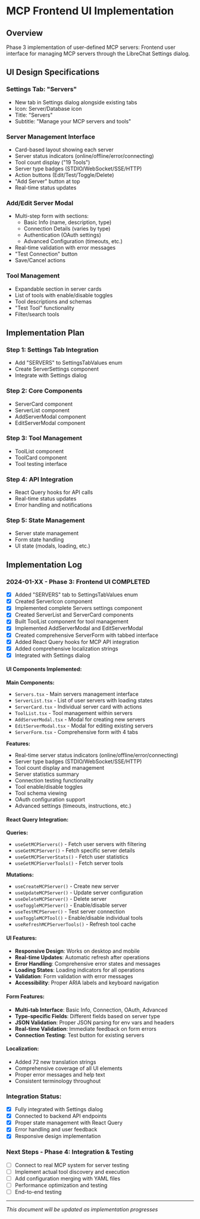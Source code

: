 # MCP Frontend UI Implementation

## Overview
Phase 3 implementation of user-defined MCP servers: Frontend user interface for managing MCP servers through the LibreChat Settings dialog.

## UI Design Specifications

### Settings Tab: "Servers"
- New tab in Settings dialog alongside existing tabs
- Icon: Server/Database icon
- Title: "Servers"
- Subtitle: "Manage your MCP servers and tools"

### Server Management Interface
- Card-based layout showing each server
- Server status indicators (online/offline/error/connecting)
- Tool count display ("19 Tools")
- Server type badges (STDIO/WebSocket/SSE/HTTP)
- Action buttons (Edit/Test/Toggle/Delete)
- "Add Server" button at top
- Real-time status updates

### Add/Edit Server Modal
- Multi-step form with sections:
  - Basic Info (name, description, type)
  - Connection Details (varies by type)
  - Authentication (OAuth settings)
  - Advanced Configuration (timeouts, etc.)
- Real-time validation with error messages
- "Test Connection" button
- Save/Cancel actions

### Tool Management
- Expandable section in server cards
- List of tools with enable/disable toggles
- Tool descriptions and schemas
- "Test Tool" functionality
- Filter/search tools

## Implementation Plan

### Step 1: Settings Tab Integration
- Add "SERVERS" to SettingsTabValues enum
- Create ServerSettings component
- Integrate with Settings dialog

### Step 2: Core Components
- ServerCard component
- ServerList component
- AddServerModal component
- EditServerModal component

### Step 3: Tool Management
- ToolList component
- ToolCard component
- Tool testing interface

### Step 4: API Integration
- React Query hooks for API calls
- Real-time status updates
- Error handling and notifications

### Step 5: State Management
- Server state management
- Form state handling
- UI state (modals, loading, etc.)

## Implementation Log

### 2024-01-XX - Phase 3: Frontend UI COMPLETED
- [x] Added "SERVERS" tab to SettingsTabValues enum
- [x] Created ServerIcon component
- [x] Implemented complete Servers settings component
- [x] Created ServerList and ServerCard components
- [x] Built ToolList component for tool management
- [x] Implemented AddServerModal and EditServerModal
- [x] Created comprehensive ServerForm with tabbed interface
- [x] Added React Query hooks for MCP API integration
- [x] Added comprehensive localization strings
- [x] Integrated with Settings dialog

#### UI Components Implemented:
**Main Components:**
- `Servers.tsx` - Main servers management interface
- `ServerList.tsx` - List of user servers with loading states
- `ServerCard.tsx` - Individual server card with actions
- `ToolList.tsx` - Tool management within servers
- `AddServerModal.tsx` - Modal for creating new servers
- `EditServerModal.tsx` - Modal for editing existing servers
- `ServerForm.tsx` - Comprehensive form with 4 tabs

**Features:**
- Real-time server status indicators (online/offline/error/connecting)
- Server type badges (STDIO/WebSocket/SSE/HTTP)
- Tool count display and management
- Server statistics summary
- Connection testing functionality
- Tool enable/disable toggles
- Tool schema viewing
- OAuth configuration support
- Advanced settings (timeouts, instructions, etc.)

#### React Query Integration:
**Queries:**
- `useGetMCPServers()` - Fetch user servers with filtering
- `useGetMCPServer()` - Fetch specific server details
- `useGetMCPServerStats()` - Fetch user statistics
- `useGetMCPServerTools()` - Fetch server tools

**Mutations:**
- `useCreateMCPServer()` - Create new server
- `useUpdateMCPServer()` - Update server configuration
- `useDeleteMCPServer()` - Delete server
- `useToggleMCPServer()` - Enable/disable server
- `useTestMCPServer()` - Test server connection
- `useToggleMCPTool()` - Enable/disable individual tools
- `useRefreshMCPServerTools()` - Refresh tool cache

#### UI Features:
- **Responsive Design**: Works on desktop and mobile
- **Real-time Updates**: Automatic refresh after operations
- **Error Handling**: Comprehensive error states and messages
- **Loading States**: Loading indicators for all operations
- **Validation**: Form validation with error messages
- **Accessibility**: Proper ARIA labels and keyboard navigation

#### Form Features:
- **Multi-tab Interface**: Basic Info, Connection, OAuth, Advanced
- **Type-specific Fields**: Different fields based on server type
- **JSON Validation**: Proper JSON parsing for env vars and headers
- **Real-time Validation**: Immediate feedback on form errors
- **Connection Testing**: Test button for existing servers

#### Localization:
- Added 72 new translation strings
- Comprehensive coverage of all UI elements
- Proper error messages and help text
- Consistent terminology throughout

### Integration Status:
- [x] Fully integrated with Settings dialog
- [x] Connected to backend API endpoints
- [x] Proper state management with React Query
- [x] Error handling and user feedback
- [x] Responsive design implementation

### Next Steps - Phase 4: Integration & Testing
- [ ] Connect to real MCP system for server testing
- [ ] Implement actual tool discovery and execution
- [ ] Add configuration merging with YAML files
- [ ] Performance optimization and testing
- [ ] End-to-end testing

---

*This document will be updated as implementation progresses*